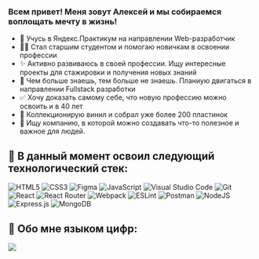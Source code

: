 ### Всем привет! Меня зовут Алексей и мы собираемся воплощать мечту в жизнь!

- 🚀 Учусь в Яндекс.Практикум на направлении Web-разработчик
- 👴🏼 Стал старшим студентом и помогаю новичкам в освоении профессии
- ✨ Активно развиваюсь в своей профессии. Ищу интересные проекты для стажировки и получения новых знаний
- 🤩 Чем больше знаешь, тем больше не знаешь. Планиую двигаться в направлении Fullstack разработки
- ✅ Хочу доказать самому себе, что новую профессию можно освоить и в 40 лет
- 🎸 Коллекционирую винил и собрал уже более 200 пластинок
- 🌱 Ищу компанию, в которой можно создавать что-то полезное и важное для людей. 


## 🧠 В данный момент освоил следующий технологический стек:
![HTML5](https://img.shields.io/badge/html5-%23E34F26.svg?style=for-the-badge&logo=html5&logoColor=white) ![CSS3](https://img.shields.io/badge/css3-%231572B6.svg?style=for-the-badge&logo=css3&logoColor=white) ![Figma](https://img.shields.io/badge/figma-%23F24E1E.svg?style=for-the-badge&logo=figma&logoColor=white) ![JavaScript](https://img.shields.io/badge/javascript-%23323330.svg?style=for-the-badge&logo=javascript&logoColor=%23F7DF1E) ![Visual Studio Code](https://img.shields.io/badge/Visual%20Studio%20Code-0078d7.svg?style=for-the-badge&logo=visual-studio-code&logoColor=white) ![Git](https://img.shields.io/badge/git-%23F05033.svg?style=for-the-badge&logo=git&logoColor=white) ![React](https://img.shields.io/badge/react-%2320232a.svg?style=for-the-badge&logo=react&logoColor=%2361DAFB) ![React Router](https://img.shields.io/badge/React_Router-CA4245?style=for-the-badge&logo=react-router&logoColor=white) ![Webpack](https://img.shields.io/badge/webpack-%238DD6F9.svg?style=for-the-badge&logo=webpack&logoColor=black) ![ESLint](https://img.shields.io/badge/ESLint-4B3263?style=for-the-badge&logo=eslint&logoColor=white) ![Postman](https://img.shields.io/badge/Postman-FF6C37?style=for-the-badge&logo=postman&logoColor=white) ![NodeJS](https://img.shields.io/badge/node.js-6DA55F?style=for-the-badge&logo=node.js&logoColor=white) ![Express.js](https://img.shields.io/badge/express.js-%23404d59.svg?style=for-the-badge&logo=express&logoColor=%2361DAFB) ![MongoDB](https://img.shields.io/badge/MongoDB-%234ea94b.svg?style=for-the-badge&logo=mongodb&logoColor=white)


## 🧾 Обо мне языком цифр:
![](https://github-profile-summary-cards.vercel.app/api/cards/profile-details?username=aumetros&theme=nord_dark)